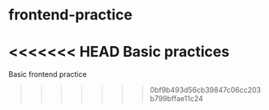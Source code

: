 # frontend-practice
<<<<<<< HEAD
Basic practices 
=======
Basic frontend practice
>>>>>>> 0bf9b493d56cb39847c06cc203b799bffae11c24
